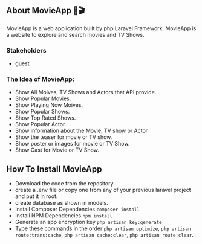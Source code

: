 ## About MovieApp 🍿🎬

MovieApp is a web application built by php Laravel Framework. MovieApp is a website to explore and search movies and TV Shows. 
### Stakeholders
- guest

### The Idea of MovieApp:

- Show All Moives, TV Shows and Actors that API provide.
- Show Popular Movies.
- Show Playing Now Moives.
- Show Popular Shows.
- Show Top Rated Shows.
- Show Popular Actor.
- Show information about the Movie, TV show or Actor
- Show the teaser for movie or TV show.
- Show poster or images for movie or TV Show.
- Show Cast for Movie or TV Show. 
     
## How To Install MovieApp 

-  Download the code from the repository.
-  create a .env file or copy one from any of your previous laravel project and put it in root.
-  create database as shown in models.
-  Install Composer Dependencies `composer install`
-  Install NPM Dependencies `npm install`
-  Generate an app encryption key `php artisan key:generate`
-  Type these commands in the order `php artisan optimize`, `php artisan route:trans:cache`,
 `php artisan cache:clear`, `php artisan route:clear`.


